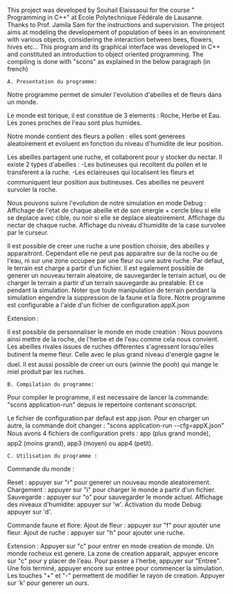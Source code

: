 This project was developed by Souhail Elaissaoui for the course " Programming in C++" at Ecole Polytechnique Fédérale de Lausanne.
Thanks to Prof. Jamila Sam for the instructions and supervision.
The project aims at modeling the developement of population of bees in an environment with various objects,
considering the interaction between bees, flowers, hives etc...
This program and its graphical interface was developed in C++ and constituted an introduction to object oriented programming.
The compiling is done with "scons" as explained in the below paragraph (in french)



	A. Presentation du programme:

Notre programme permet de simuler l'evolution d'abeilles et de fleurs dans un monde.

Le monde est torique, il est constitue de 3 elements : Roche, Herbe et Eau. Les zones proches de l'eau sont plus humides.

Notre monde contient des fleurs a pollen : elles sont generees aleatoirement et evoluent en fonction du niveau d'humidite de leur position.

Les abeilles partagent une ruche, et collaborent pour y stocker du nectar.
Il existe 2 types d'abeilles :
	-Les butineuses qui recoltent du pollen et le transferent a la ruche.
	-Les eclaireuses qui localisent les fleurs et communiquent leur position aux butineuses.
Ces abeilles ne peuvent survoler la roche. 
	
Nous pouvons suivre l'evolution de notre simulation en mode Debug : 
Affichage de l'etat de chaque abeille et de son energie + cercle bleu si elle se deplace avec cible, ou noir si elle se deplace aleatoirement. 
Affichage du nectar de chaque ruche.
Affichage du niveau d'humidite de la case survolee par le curseur.

Il est possible de creer une ruche a une position choisie, des abeilles y apparaitront.
Cependant elle ne peut pas apparaitre sur de la roche ou de l'eau, ni sur une zone occupee par une fleur ou une autre ruche.
Par defaut, le terrain est charge a partir d'un fichier.
Il est egalement possible de generer un nouveau terrain aleatoire, de sauvegarder le terrain actuel,
ou de charger le terrain a partir d'un terrain sauvegarde au prealable. Et ce pendant la simulation. 
Noter que toute manipulation de terrain pendant la simulation engendre la suppression de la faune et la flore.
Notre programme est configurable a l'aide d'un fichier de configuration appX.json

Extension : 

Il est possible de personnaliser le monde en mode creation : Nous pouvons ainsi mettre de la roche, de l'herbe et de l'eau comme cela nous convient.
Les abeilles rivales issues de ruches differentes s'agressent lorsqu'elles butinent la meme fleur. Celle avec le plus grand niveau d'energie gagne le duel.
Il est aussi possible de creer un ours (winnie the pooh) qui mange le miel produit par les ruches.

	B. Compilation du programme:

Pour compiler le programme, il est necessaire de lancer la commande:
			"scons application-run"
depuis le repertoire contenant sconscript.

Le fichier de configuration par defaut est app.json. 
Pour en charger un autre, la commande doit changer :
			"scons application-run --cfg=appX.json"
Nous avons 4 fichiers de configuration prets : app (plus grand monde), app2 (moins grand), app3 (moyen) ou app4 (petit).

	C. Utilisation du programme :

Commande du monde :

Reset : appuyer sur "r" pour generer un nouveau monde aleatoirement.
Chargement : appuyer sur "i" pour charger le monde a partir d'un fichier.
Sauvegarde : appuyer sur "o" pour sauvegarder le monde actuel.
Affichage des niveaux d'humidite: appuyer sur  'w'.
Activation du mode Debug: appuyer sur 'd'.
		
Commande faune et flore:
Ajout de fleur : appuyer sur "f" pour ajouter une fleur.
Ajout de ruche : appuyer sur "h" pour ajouter une ruche.

Extension : 
Appuyer sur "c" pour entrer en mode creation de monde. Un monde rocheux est genere.
La zone de creation apparait, appuyer encore sur "c" pour y placer de l'eau.
Pour passer a l'herbe, appuyer sur "Entree". 
Une fois terminé, appuyer encore sur entree pour commencer la simulation.
Les touches "+" et "-" permettent de modifier le rayon de creation.
Appuyer sur 'k' pour generer un ours.


